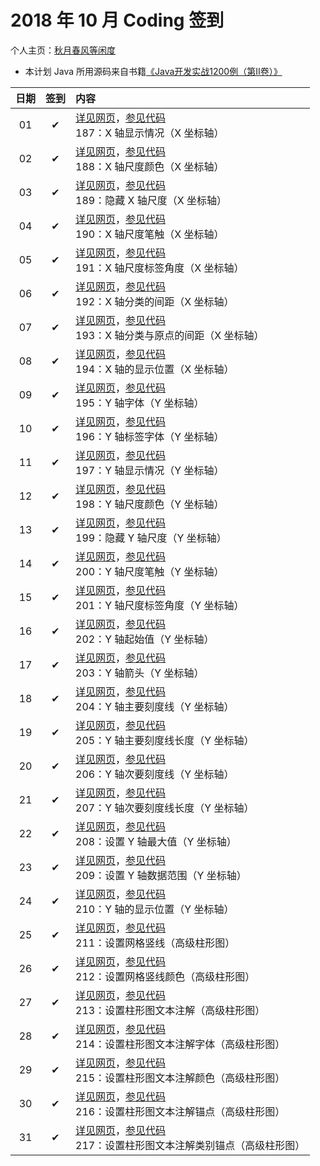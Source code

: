 # 2018 年 10 月 Coding 签到

个人主页：<a href="http://renkaigis.com/" target="_blank">秋月春风等闲度</a>

- 本计划 Java 所用源码来自书籍<a href="https://book.douban.com/subject/6535595/" target="_blank">《Java开发实战1200例（第Ⅱ卷）》</a>

| 日期 | 签到 | 内容 |
| :---: | :---: | :--- |
| 01 | ✔ | <a href="http://blog.renkaigis.com/KeepCoding/2018/10/01" target="_blank">详见网页</a>，<a href="https://github.com/renkaigis/KeepCoding/tree/master/2018/10/01" target="_blank">参见代码</a><br>187：X 轴显示情况（X 坐标轴） |
| 02 | ✔ | <a href="http://blog.renkaigis.com/KeepCoding/2018/10/02" target="_blank">详见网页</a>，<a href="https://github.com/renkaigis/KeepCoding/tree/master/2018/10/02" target="_blank">参见代码</a><br>188：X 轴尺度颜色（X 坐标轴） |
| 03 | ✔ | <a href="http://blog.renkaigis.com/KeepCoding/2018/10/03" target="_blank">详见网页</a>，<a href="https://github.com/renkaigis/KeepCoding/tree/master/2018/10/03" target="_blank">参见代码</a><br>189：隐藏 X 轴尺度（X 坐标轴） |
| 04 | ✔ | <a href="http://blog.renkaigis.com/KeepCoding/2018/10/04" target="_blank">详见网页</a>，<a href="https://github.com/renkaigis/KeepCoding/tree/master/2018/10/04" target="_blank">参见代码</a><br>190：X 轴尺度笔触（X 坐标轴） |
| 05 | ✔ | <a href="http://blog.renkaigis.com/KeepCoding/2018/10/05" target="_blank">详见网页</a>，<a href="https://github.com/renkaigis/KeepCoding/tree/master/2018/10/05" target="_blank">参见代码</a><br>191：X 轴尺度标签角度（X 坐标轴） |
| 06 | ✔ | <a href="http://blog.renkaigis.com/KeepCoding/2018/10/06" target="_blank">详见网页</a>，<a href="https://github.com/renkaigis/KeepCoding/tree/master/2018/10/06" target="_blank">参见代码</a><br>192：X 轴分类的间距（X 坐标轴） |
| 07 | ✔ | <a href="http://blog.renkaigis.com/KeepCoding/2018/10/07" target="_blank">详见网页</a>，<a href="https://github.com/renkaigis/KeepCoding/tree/master/2018/10/07" target="_blank">参见代码</a><br>193：X 轴分类与原点的间距（X 坐标轴） |
| 08 | ✔ | <a href="http://blog.renkaigis.com/KeepCoding/2018/10/08" target="_blank">详见网页</a>，<a href="https://github.com/renkaigis/KeepCoding/tree/master/2018/10/08" target="_blank">参见代码</a><br>194：X 轴的显示位置（X 坐标轴） |
| 09 | ✔ | <a href="http://blog.renkaigis.com/KeepCoding/2018/10/09" target="_blank">详见网页</a>，<a href="https://github.com/renkaigis/KeepCoding/tree/master/2018/10/09" target="_blank">参见代码</a><br>195：Y 轴字体（Y 坐标轴） |
| 10 | ✔ | <a href="http://blog.renkaigis.com/KeepCoding/2018/10/10" target="_blank">详见网页</a>，<a href="https://github.com/renkaigis/KeepCoding/tree/master/2018/10/10" target="_blank">参见代码</a><br>196：Y 轴标签字体（Y 坐标轴） |
| 11 | ✔ | <a href="http://blog.renkaigis.com/KeepCoding/2018/10/11" target="_blank">详见网页</a>，<a href="https://github.com/renkaigis/KeepCoding/tree/master/2018/10/11" target="_blank">参见代码</a><br>197：Y 轴显示情况（Y 坐标轴） |
| 12 | ✔ | <a href="http://blog.renkaigis.com/KeepCoding/2018/10/12" target="_blank">详见网页</a>，<a href="https://github.com/renkaigis/KeepCoding/tree/master/2018/10/12" target="_blank">参见代码</a><br>198：Y 轴尺度颜色（Y 坐标轴） |
| 13 | ✔ | <a href="http://blog.renkaigis.com/KeepCoding/2018/10/13" target="_blank">详见网页</a>，<a href="https://github.com/renkaigis/KeepCoding/tree/master/2018/10/13" target="_blank">参见代码</a><br>199：隐藏 Y 轴尺度（Y 坐标轴） |
| 14 | ✔ | <a href="http://blog.renkaigis.com/KeepCoding/2018/10/14" target="_blank">详见网页</a>，<a href="https://github.com/renkaigis/KeepCoding/tree/master/2018/10/14" target="_blank">参见代码</a><br>200：Y 轴尺度笔触（Y 坐标轴） |
| 15 | ✔ | <a href="http://blog.renkaigis.com/KeepCoding/2018/10/15" target="_blank">详见网页</a>，<a href="https://github.com/renkaigis/KeepCoding/tree/master/2018/10/15" target="_blank">参见代码</a><br>201：Y 轴尺度标签角度（Y 坐标轴） |
| 16 | ✔ | <a href="http://blog.renkaigis.com/KeepCoding/2018/10/16" target="_blank">详见网页</a>，<a href="https://github.com/renkaigis/KeepCoding/tree/master/2018/10/16" target="_blank">参见代码</a><br>202：Y 轴起始值（Y 坐标轴） |
| 17 | ✔ | <a href="http://blog.renkaigis.com/KeepCoding/2018/10/17" target="_blank">详见网页</a>，<a href="https://github.com/renkaigis/KeepCoding/tree/master/2018/10/17" target="_blank">参见代码</a><br>203：Y 轴箭头（Y 坐标轴） |
| 18 | ✔ | <a href="http://blog.renkaigis.com/KeepCoding/2018/10/18" target="_blank">详见网页</a>，<a href="https://github.com/renkaigis/KeepCoding/tree/master/2018/10/18" target="_blank">参见代码</a><br>204：Y 轴主要刻度线（Y 坐标轴） |
| 19 | ✔ | <a href="http://blog.renkaigis.com/KeepCoding/2018/10/19" target="_blank">详见网页</a>，<a href="https://github.com/renkaigis/KeepCoding/tree/master/2018/10/19" target="_blank">参见代码</a><br>205：Y 轴主要刻度线长度（Y 坐标轴） |
| 20 | ✔ | <a href="http://blog.renkaigis.com/KeepCoding/2018/10/20" target="_blank">详见网页</a>，<a href="https://github.com/renkaigis/KeepCoding/tree/master/2018/10/20" target="_blank">参见代码</a><br>206：Y 轴次要刻度线（Y 坐标轴） |
| 21 | ✔ | <a href="http://blog.renkaigis.com/KeepCoding/2018/10/21" target="_blank">详见网页</a>，<a href="https://github.com/renkaigis/KeepCoding/tree/master/2018/10/21" target="_blank">参见代码</a><br>207：Y 轴次要刻度线长度（Y 坐标轴） |
| 22 | ✔ | <a href="http://blog.renkaigis.com/KeepCoding/2018/10/22" target="_blank">详见网页</a>，<a href="https://github.com/renkaigis/KeepCoding/tree/master/2018/10/22" target="_blank">参见代码</a><br>208：设置 Y 轴最大值（Y 坐标轴） |
| 23 | ✔ | <a href="http://blog.renkaigis.com/KeepCoding/2018/10/23" target="_blank">详见网页</a>，<a href="https://github.com/renkaigis/KeepCoding/tree/master/2018/10/23" target="_blank">参见代码</a><br>209：设置 Y 轴数据范围（Y 坐标轴） |
| 24 | ✔ | <a href="http://blog.renkaigis.com/KeepCoding/2018/10/24" target="_blank">详见网页</a>，<a href="https://github.com/renkaigis/KeepCoding/tree/master/2018/10/24" target="_blank">参见代码</a><br>210：Y 轴的显示位置（Y 坐标轴） |
| 25 | ✔ | <a href="http://blog.renkaigis.com/KeepCoding/2018/10/25" target="_blank">详见网页</a>，<a href="https://github.com/renkaigis/KeepCoding/tree/master/2018/10/25" target="_blank">参见代码</a><br>211：设置网格竖线（高级柱形图） |
| 26 | ✔ | <a href="http://blog.renkaigis.com/KeepCoding/2018/10/26" target="_blank">详见网页</a>，<a href="https://github.com/renkaigis/KeepCoding/tree/master/2018/10/26" target="_blank">参见代码</a><br>212：设置网格竖线颜色（高级柱形图） |
| 27 | ✔ | <a href="http://blog.renkaigis.com/KeepCoding/2018/10/27" target="_blank">详见网页</a>，<a href="https://github.com/renkaigis/KeepCoding/tree/master/2018/10/27" target="_blank">参见代码</a><br>213：设置柱形图文本注解（高级柱形图） |
| 28 | ✔ | <a href="http://blog.renkaigis.com/KeepCoding/2018/10/28" target="_blank">详见网页</a>，<a href="https://github.com/renkaigis/KeepCoding/tree/master/2018/10/28" target="_blank">参见代码</a><br>214：设置柱形图文本注解字体（高级柱形图） |
| 29 | ✔ | <a href="http://blog.renkaigis.com/KeepCoding/2018/10/29" target="_blank">详见网页</a>，<a href="https://github.com/renkaigis/KeepCoding/tree/master/2018/10/29" target="_blank">参见代码</a><br>215：设置柱形图文本注解颜色（高级柱形图） |
| 30 | ✔ | <a href="http://blog.renkaigis.com/KeepCoding/2018/10/30" target="_blank">详见网页</a>，<a href="https://github.com/renkaigis/KeepCoding/tree/master/2018/10/30" target="_blank">参见代码</a><br>216：设置柱形图文本注解锚点（高级柱形图） |
| 31 | ✔ | <a href="http://blog.renkaigis.com/KeepCoding/2018/10/31" target="_blank">详见网页</a>，<a href="https://github.com/renkaigis/KeepCoding/tree/master/2018/10/31" target="_blank">参见代码</a><br>217：设置柱形图文本注解类别锚点（高级柱形图） |
